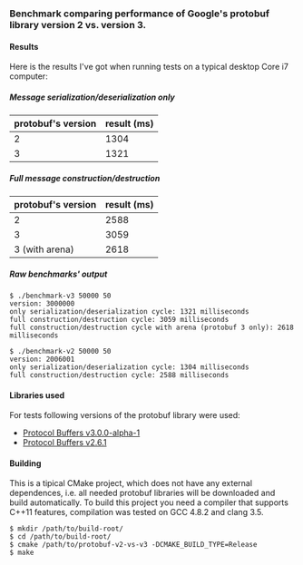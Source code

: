 ### Benchmark comparing performance of Google's protobuf library version 2 vs. version 3.

#### Results

Here is the results I've got when running tests on a typical desktop Core i7 computer:

##### Message serialization/deserialization only

| protobuf's version | result (ms) |
| ------------------ | ----------- |
|          2         |   1304      |
|          3         |   1321      |

##### Full message construction/destruction

| protobuf's version | result (ms) |
| ------------------ | ----------- |
|          2         |   2588      |
|          3         |   3059      |
|  3 (with arena)    |   2618      |


##### Raw benchmarks' output

```
$ ./benchmark-v3 50000 50
version: 3000000
only serialization/deserialization cycle: 1321 milliseconds
full construction/destruction cycle: 3059 milliseconds
full construction/destruction cycle with arena (protobuf 3 only): 2618 milliseconds
```

```
$ ./benchmark-v2 50000 50
version: 2006001
only serialization/deserialization cycle: 1304 milliseconds
full construction/destruction cycle: 2588 milliseconds
```

#### Libraries used

For tests following versions of the protobuf library were used:
* [Protocol Buffers v3.0.0-alpha-1](https://github.com/google/protobuf/releases/tag/v3.0.0-alpha-1)
* [Protocol Buffers v2.6.1](https://github.com/google/protobuf/releases/tag/v2.6.1)

#### Building
This is a tipical CMake project, which does not have any external dependences, i.e. all needed
protobuf libraries will be downloaded and build automatically. To build this project you need a
compiler that supports C++11 features, compilation was tested on GCC 4.8.2 and clang 3.5.

```
$ mkdir /path/to/build-root/
$ cd /path/to/build-root/
$ cmake /path/to/protobuf-v2-vs-v3 -DCMAKE_BUILD_TYPE=Release
$ make
```
